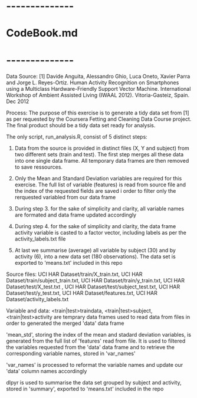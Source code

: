 # --------------
# CodeBook.md
# --------------

Data Source: [1] Davide Anguita, Alessandro Ghio, Luca Oneto, Xavier Parra and Jorge L. Reyes-Ortiz. Human Activity Recognition on Smartphones using a Multiclass Hardware-Friendly Support Vector Machine. International Workshop of Ambient Assisted Living (IWAAL 2012). Vitoria-Gasteiz, Spain. Dec 2012

Process:
The purpose of this exercise is to generate a tidy data set from [1] as per requested by the Coursera Fetting and Cleaning Data Course project. The final product should be a tidy data set ready for analysis.

The only script, run_analysis.R, consist of 5 distinct steps:
1. Data from the source is provided in distinct files (X, Y and subject) from two different sets (train and test). The first step merges all these data into one single data frame. All temporary data frames are then removed to save ressources.

2. Only the Mean and Standard Deviation variables are required for this exercise. The full list of variable (features) is read from source file and the index of the requested fields are saved i order to filter only the rerquested variabled from our data frame

3. During step 3. for the sake of simplicity and clarity, all variable names are formated and data frame updated accordingly

4. During step 4. for the sake of simplicity and clarity, the data frame activity variable is casted to a factor vector, including labels as per the activity_labels.txt file

5. At last we summarise (average) all variable by subject (30) and by activity (6), into a new data set (180 observations). The data set is exported to 'means.txt' included in this repo

Source files:
UCI HAR Dataset/train/X_train.txt, UCI HAR Dataset/train/subject_train.txt, UCI HAR Dataset/train/y_train.txt, UCI HAR Dataset/test/X_test.txt , UCI HAR Dataset/test/subject_test.txt, UCI HAR Dataset/test/y_test.txt, UCI HAR Dataset/features.txt, UCI HAR Dataset/activity_labels.txt

Variable and data:
<train|test>traindata, <train|test>subject, <train|test>activity are temprary data frames used to read data from files in order to generated the merged 'data' data frame

'mean_std', storing the index of the mean and stadard deviation variables, is generated from the full list of 'features' read from file. It is used to filtered the variables requested from the 'data' data frame and to retrieve the corresponding variable names, stored in 'var_names'

'var_names' is processed to reformat the variable names and update our 'data' column names accordingly

dlpyr is used to summarise the data set grouped by subject and activity, stored in 'summary', exported to 'means.txt' included in the repo
 	

